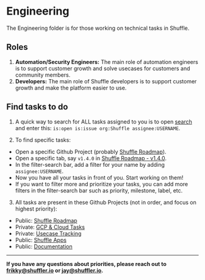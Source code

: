 # Engineering
The Engineering folder is for those working on technical tasks in Shuffle. 

## Roles
1. **Automation/Security Engineers:** The main role of automation engineers is to support customer growth and solve usecases for customers and community members.
2. **Developers:** The main role of Shuffle developers is to support customer growth and make the platform easier to use.

## Find tasks to do
1. A quick way to search for ALL tasks assigned to you is to open [search](https://github.com/search) and enter this: `` is:open is:issue org:Shuffle assignee:USERNAME ``.

2. To find specific tasks:
- Open a specific  Github Project (probably [Shuffle Roadmap](https://github.com/orgs/Shuffle/projects/8)). 
-  Open a specific tab, say ``v1.4.0`` in [Shuffle Roadmap - v1.4.0](https://github.com/orgs/Shuffle/projects/8/views/48).
- In the filter-search bar, add a filter for your name by adding ``assignee:USERNAME``.
- Now you have all your tasks in front of you. Start working on them!
- If you want to filter more and prioritize your tasks, you can add more filters in the filter-search bar such as priority, milestone, label, etc.

3. All tasks are present in these Github Projects (not in order, and focus on highest priority):
  - Public: [Shuffle Roadmap](https://github.com/orgs/Shuffle/projects/8)
  - Private: [GCP & Cloud Tasks](https://github.com/orgs/Shuffle/projects/4/views/7)
  - Private: [Usecase Tracking](https://github.com/orgs/Shuffle/projects/7/views/7)
  - Public: [Shuffle Apps](https://github.com/Shuffle/python-apps)
  - Public: [Documentation](https://github.com/Shuffle/shuffle-docs)

---

**If you have any questions about priorities, please reach out to frikky@shuffler.io or jay@shuffler.io.** 



